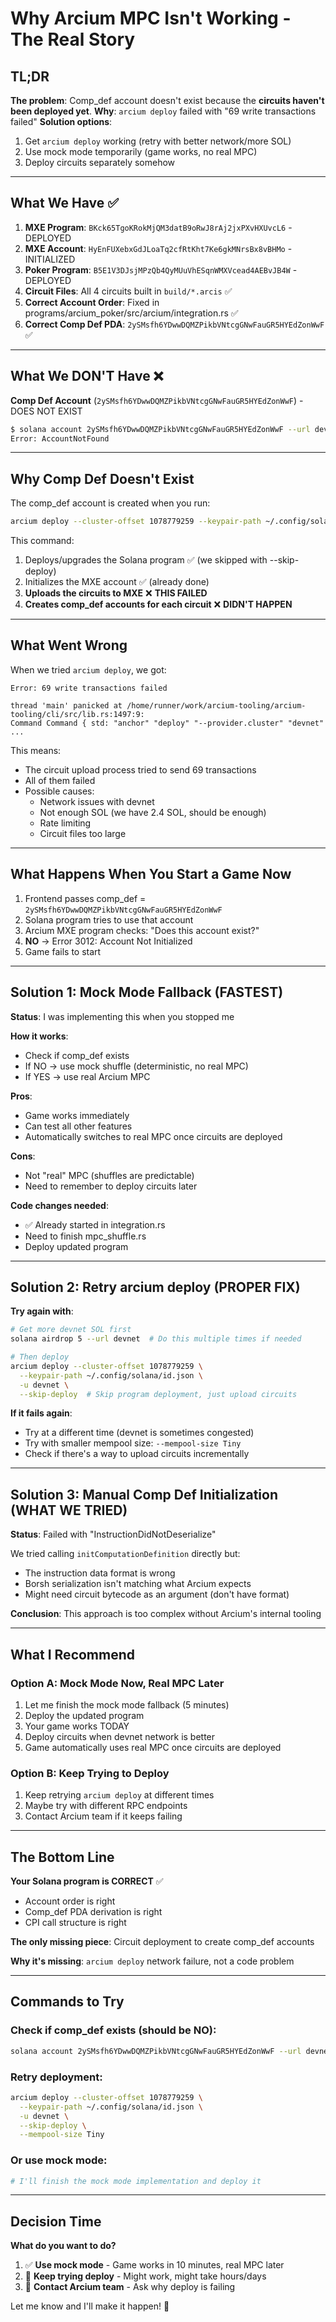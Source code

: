 # Why Arcium MPC Isn't Working - The Real Story

## TL;DR

**The problem**: Comp_def account doesn't exist because the **circuits haven't been deployed yet**.
**Why**: `arcium deploy` failed with "69 write transactions failed"
**Solution options**:
1. Get `arcium deploy` working (retry with better network/more SOL)
2. Use mock mode temporarily (game works, no real MPC)
3. Deploy circuits separately somehow

---

## What We Have ✅

1. **MXE Program**: `BKck65TgoKRokMjQM3datB9oRwJ8rAj2jxPXvHXUvcL6` - DEPLOYED
2. **MXE Account**: `HyEnFUXebxGdJLoaTq2cfRtKht7Ke6gkMNrsBx8vBHMo` - INITIALIZED
3. **Poker Program**: `B5E1V3DJsjMPzQb4QyMUuVhESqnWMXVcead4AEBvJB4W` - DEPLOYED
4. **Circuit Files**: All 4 circuits built in `build/*.arcis` ✅
5. **Correct Account Order**: Fixed in programs/arcium_poker/src/arcium/integration.rs ✅
6. **Correct Comp Def PDA**: `2ySMsfh6YDwwDQMZPikbVNtcgGNwFauGR5HYEdZonWwF` ✅

---

## What We DON'T Have ❌

**Comp Def Account** (`2ySMsfh6YDwwDQMZPikbVNtcgGNwFauGR5HYEdZonWwF`) - DOES NOT EXIST

```bash
$ solana account 2ySMsfh6YDwwDQMZPikbVNtcgGNwFauGR5HYEdZonWwF --url devnet
Error: AccountNotFound
```

---

## Why Comp Def Doesn't Exist

The comp_def account is created when you run:
```bash
arcium deploy --cluster-offset 1078779259 --keypair-path ~/.config/solana/id.json -u devnet
```

This command:
1. Deploys/upgrades the Solana program ✅ (we skipped with --skip-deploy)
2. Initializes the MXE account ✅ (already done)
3. **Uploads the circuits to MXE** ❌ **THIS FAILED**
4. **Creates comp_def accounts for each circuit** ❌ **DIDN'T HAPPEN**

---

## What Went Wrong

When we tried `arcium deploy`, we got:
```
Error: 69 write transactions failed

thread 'main' panicked at /home/runner/work/arcium-tooling/arcium-tooling/cli/src/lib.rs:1497:9:
Command Command { std: "anchor" "deploy" "--provider.cluster" "devnet" ...
```

This means:
- The circuit upload process tried to send 69 transactions
- All of them failed
- Possible causes:
  - Network issues with devnet
  - Not enough SOL (we have 2.4 SOL, should be enough)
  - Rate limiting
  - Circuit files too large

---

## What Happens When You Start a Game Now

1. Frontend passes comp_def = `2ySMsfh6YDwwDQMZPikbVNtcgGNwFauGR5HYEdZonWwF`
2. Solana program tries to use that account
3. Arcium MXE program checks: "Does this account exist?"
4. **NO** → Error 3012: Account Not Initialized
5. Game fails to start

---

## Solution 1: Mock Mode Fallback (FASTEST)

**Status**: I was implementing this when you stopped me

**How it works**:
- Check if comp_def exists
- If NO → use mock shuffle (deterministic, no real MPC)
- If YES → use real Arcium MPC

**Pros**:
- Game works immediately
- Can test all other features
- Automatically switches to real MPC once circuits are deployed

**Cons**:
- Not "real" MPC (shuffles are predictable)
- Need to remember to deploy circuits later

**Code changes needed**:
- ✅ Already started in integration.rs
- Need to finish mpc_shuffle.rs
- Deploy updated program

---

## Solution 2: Retry arcium deploy (PROPER FIX)

**Try again with**:
```bash
# Get more devnet SOL first
solana airdrop 5 --url devnet  # Do this multiple times if needed

# Then deploy
arcium deploy --cluster-offset 1078779259 \
  --keypair-path ~/.config/solana/id.json \
  -u devnet \
  --skip-deploy  # Skip program deployment, just upload circuits
```

**If it fails again**:
- Try at a different time (devnet is sometimes congested)
- Try with smaller mempool size: `--mempool-size Tiny`
- Check if there's a way to upload circuits incrementally

---

## Solution 3: Manual Comp Def Initialization (WHAT WE TRIED)

**Status**: Failed with "InstructionDidNotDeserialize"

We tried calling `initComputationDefinition` directly but:
- The instruction data format is wrong
- Borsh serialization isn't matching what Arcium expects
- Might need circuit bytecode as an argument (don't have format)

**Conclusion**: This approach is too complex without Arcium's internal tooling

---

## What I Recommend

### Option A: Mock Mode Now, Real MPC Later
1. Let me finish the mock mode fallback (5 minutes)
2. Deploy the updated program
3. Your game works TODAY
4. Deploy circuits when devnet network is better
5. Game automatically uses real MPC once circuits are deployed

### Option B: Keep Trying to Deploy
1. Keep retrying `arcium deploy` at different times
2. Maybe try with different RPC endpoints
3. Contact Arcium team if it keeps failing

---

## The Bottom Line

**Your Solana program is CORRECT** ✅
- Account order is right
- Comp_def PDA derivation is right
- CPI call structure is right

**The only missing piece**: Circuit deployment to create comp_def accounts

**Why it's missing**: `arcium deploy` network failure, not a code problem

---

## Commands to Try

### Check if comp_def exists (should be NO):
```bash
solana account 2ySMsfh6YDwwDQMZPikbVNtcgGNwFauGR5HYEdZonWwF --url devnet
```

### Retry deployment:
```bash
arcium deploy --cluster-offset 1078779259 \
  --keypair-path ~/.config/solana/id.json \
  -u devnet \
  --skip-deploy \
  --mempool-size Tiny
```

### Or use mock mode:
```bash
# I'll finish the mock mode implementation and deploy it
```

---

## Decision Time

**What do you want to do?**

1. ✅ **Use mock mode** - Game works in 10 minutes, real MPC later
2. 🔄 **Keep trying deploy** - Might work, might take hours/days
3. 💬 **Contact Arcium team** - Ask why deploy is failing

Let me know and I'll make it happen! 🚀
